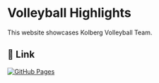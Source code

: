 # Volleyball Highlights

This website showcases Kolberg Volleyball Team.


## 🔗 Link
[![GitHub Pages](https://img.shields.io/badge/GitHub%20Pages-121013?logo=github&logoColor=white)](https://aronbmf.github.io)
 
